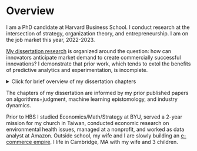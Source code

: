 # Overview

I am a PhD candidate at Harvard Business School. I conduct research at the intersection of strategy, organization theory, and entrepreneurship. I am on the job market this year, 2022-2023.

[My dissertation research](./research.md) is organized around the question: how can innovators anticipate market demand to create commercially successful innovations? I demonstrate that prior work, which tends to extol the benefits of predictive analytics and experimentation, is incomplete.

<details><summary>Click for brief overview of my dissertation chapters</summary>
In chapter 1 of my dissertation, I show that when incumbent products enjoy high market power, new products that initially appeal to niche market segments are more likely to achieve widespread commercial success than products that initially enjoy broad appeal. Therefore, prior to launch, innovations with the most potential for commercial success may systematically appear to have small potential market sizes according to traditional quantitative market-sizing techniques. 

In chapter 2 (my job market paper), I ask whether organizations with data-driven cultures are more innovative. This question has evoked polarized viewpoints: some argue that reliance on quantitative data increases innovative foresight by reducing the biases inherent in softer methods, whereas others argue that such reliance leads to merely incremental innovation. Instead of focusing on the magnitude of reliance on quantitative analysis, I focus on what I call the *epistemic plasticity* of organizational culture—the extent to which the culture values different kinds of analyses. Surprisingly, I show that data-driven organizations produce the most breakthrough commercial successes—but only if they also liberally use qualitative analysis.

In chapter 3, I study experimentation-driven product innovation in user communities. I show that innovation trajectories can get derailed when innovators are highly responsive to experimentation in highly concentrated user communities that are not representative of the broader market.
</details>

The chapters of my dissertation are informed by my prior published papers on algorithms+judgment, machine learning epistomology, and industry dynamics.

Prior to HBS I studied Economics/Math/Strategy at BYU, served a 2-year mission for my church in Taiwan, conducted economic research on environmental health issues, managed at a nonprofit, and worked as data analyst at Amazon. Outside school, my wife and I are slowly building an [e-commerce empire](https://www.myrosalyn.com/). I life in Cambridge, MA with my wife and 3 children.
